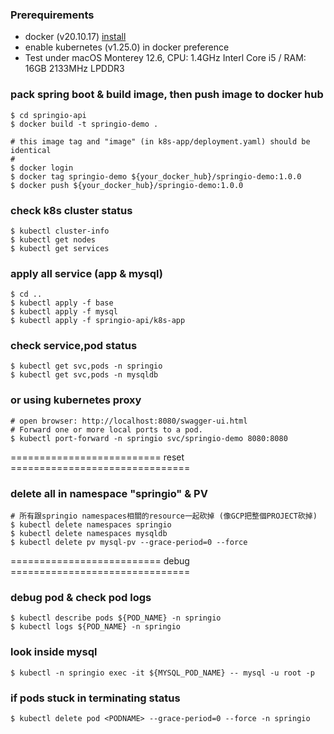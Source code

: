 ### Prerequirements
* docker (v20.10.17) [install](https://docs.docker.com/engine/install/)
* enable kubernetes (v1.25.0) in docker preference
* Test under macOS Monterey 12.6, CPU: 1.4GHz Interl Core i5 / RAM: 16GB 2133MHz LPDDR3

### pack spring boot & build image, then push image to docker hub  
```
$ cd springio-api
$ docker build -t springio-demo .

# this image tag and "image" (in k8s-app/deployment.yaml) should be identical
#
$ docker login
$ docker tag springio-demo ${your_docker_hub}/springio-demo:1.0.0
$ docker push ${your_docker_hub}/springio-demo:1.0.0
```

### check k8s cluster status  
```
$ kubectl cluster-info
$ kubectl get nodes
$ kubectl get services
```

### apply all service (app & mysql)  
```
$ cd ..
$ kubectl apply -f base
$ kubectl apply -f mysql
$ kubectl apply -f springio-api/k8s-app
```

### check service,pod status  
```
$ kubectl get svc,pods -n springio
$ kubectl get svc,pods -n mysqldb
```

### or using kubernetes proxy
```
# open browser: http://localhost:8080/swagger-ui.html
# Forward one or more local ports to a pod.
$ kubectl port-forward -n springio svc/springio-demo 8080:8080
```


========================== reset ===============================
### delete all in namespace "springio" & PV  
```
# 所有跟springio namespaces相關的resource一起砍掉 (像GCP把整個PROJECT砍掉)
$ kubectl delete namespaces springio
$ kubectl delete namespaces mysqldb
$ kubectl delete pv mysql-pv --grace-period=0 --force
```

========================== debug ===============================
### debug pod & check pod logs  
```
$ kubectl describe pods ${POD_NAME} -n springio 
$ kubectl logs ${POD_NAME} -n springio   
```


### look inside mysql  
```
$ kubectl -n springio exec -it ${MYSQL_POD_NAME} -- mysql -u root -p
```

### if pods stuck in terminating status  
```
$ kubectl delete pod <PODNAME> --grace-period=0 --force -n springio  
```